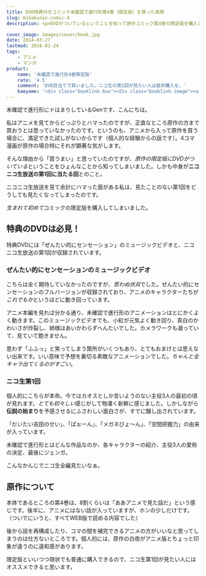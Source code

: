 ```yaml
---
title: DVD特典付きコミック未確認で進行形第4巻（限定版）を買った感想
slug: mikakunin-comic-4
description: <p>DVDがついているということを知って原作コミック第4巻の限定版を購入しました。DVDの内容は、半ば伝説と化しつつあるニコニコ生放送の第1回目です。最初なので若干初々しさが見えつつも、ハチャメチャな感じの片鱗が見えてとてもおもしろかったです。</p>

cover_image: images/cover/book.jpg
date: 2014-03-27
lastmod: 2016-02-24
tags: 
    - アニメ
    - マンガ
product:
    name: '未確認で進行形4巻限定版'
    rate: '4.5'
    comment: 'DVD目当てで買いました。ニコ生の第1回が見たい人は是非購入を。'
    kaeyome: '<div class="booklink-box"><div class="booklink-image"><a href="http://www.amazon.co.jp/exec/obidos/asin/4758081956/illusionspace-22/" rel="nofollow" target="_blank"><img src="http://ecx.images-amazon.com/images/I/51lqDQ4haEL._SL160_.jpg" style="border: none;" /></a></div><div class="booklink-info"><div class="booklink-name"><a href="http://www.amazon.co.jp/exec/obidos/asin/4758081956/illusionspace-22/" rel="nofollow" target="_blank">未確認で進行形 (4) 限定版 (IDコミックス 4コマKINGSぱれっとコミックス)</a><div class="booklink-powered-date">posted with <a href="http://yomereba.com" rel="nofollow" target="_blank">ヨメレバ</a></div></div><div class="booklink-detail">荒井 チェリー 一迅社 2013-12-28    </div><div class="booklink-link2"><div class="shoplinkamazon"><a href="http://www.amazon.co.jp/exec/obidos/asin/4758081956/illusionspace-22/" rel="nofollow" target="_blank" title="アマゾン" >Amazonで購入</a></div><div class="shoplinkrakuten"><a href="http://hb.afl.rakuten.co.jp/hgc/11acbc01.369b1bf6.11acbc02.cabf9fe9/?pc=http%3A%2F%2Fbooks.rakuten.co.jp%2Frb%2F12557763%2F%3Fscid%3Daf_ich_link_urltxt%26m%3Dhttp%3A%2F%2Fm.rakuten.co.jp%2Fev%2Fbook%2F" rel="nofollow" target="_blank" title="楽天ブックス" >楽天ブックスで購入</a></div>                  	  <div class="shoplinkkino"><a href="http://ck.jp.ap.valuecommerce.com/servlet/referral?sid=3085416&pid=882196163&vc_url=http%3A%2F%2Fwww.kinokuniya.co.jp%2Ff%2Fdsg-01-9784758081955" target="_blank" title="kino" >紀伊國屋書店で購入<img src="http://ad.jp.ap.valuecommerce.com/servlet/gifbanner?sid=3085416&pid=882196163" height="1" width="1" border="0"></a></div>	  	  	</div></div><div class="booklink-footer"></div></div>'
---
```


<p>未確認で進行形にドはまりしているGenです、こんにちは。</p>
<p>私はアニメを見てからどっぷりとハマったのですが、正直なところ原作の方まで買おうとは思っていなかったのです。というのも、アニメから入って原作を買う場合に、満足できた試しがないからです（個人的な経験からの話です）。4コマ漫画が原作の場合特にそれが顕著な気がします。</p>
<p>そんな理由から「買うまい」と思っていたのですが、<em>原作の限定版にDVDがついている</em>ということをひょんなことから知ってしまいました。しかも中身が<strong>ニコニコ生放送の第1回に当たる回</strong>とのこと。</p>
<p>ニコニコ生放送を見て余計にハマった面がある私は、見たことのない第1回をどうしても見たくなってしまったのです。</p>
<p><em>生まれて初めて</em>コミックの限定版を購入してしまいました。</p>
<h2>特典のDVDは必見！</h2>
<p>特典DVDには「ぜんたい的にセンセーション」のミュージックビデオと、ニコニコ生放送の第1回が収録されています。</p>
<h3>ぜんたい的にセンセーションのミュージックビデオ</h3>
<p>こちらは全く期待していなかったのですが、<em>思わぬ伏兵</em>でした。ぜんたい的にセンセーションのフルバージョンが収録されており、アニメのキャラクターたちが<em>これでもか</em>というほどに動き回っています。</p>
<p>アニメ本編を見れば分かる通り、未確認で進行形のアニメーションはとにかくよく動きます。このミュージックビデオでも、小紅が元気よく動き回り、真白のかわいさが炸裂し、姉様はあいかわらずへんたいでした。カメラワークも凝っていて、見ていて飽きません。</p>
<p>思わず「ふふっ」と笑ってしまう箇所がいくつもあり、とてもおまけとは思えない出来です。いい意味で予想を裏切る素敵なアニメーションでした。<em>ちゃんと全キャラ出てくるのがすごい</em>。</p>
<h3>ニコ生第1回</h3>
<p>個人的にこちらが本命。今ではカオスとしか言いようのない主役3人の最初の頃が見れます。<em>とても初々しい</em>感じがして物凄く新鮮に感じました。しかしながら<strong>伝説の始まり</strong>を予感させるにふさわしい面白さが、すでに醸し出されています。</p>
<p>「だいたい吉田のせい」、「ぱぉーん」、「メガネびょ〜ん」、「空間把握力」の由来が入っています。</p>
<p>未確認で進行形とはどんな作品なのか、各キャラクターの紹介、主役3人の愛称の決定、最後にジェンガ。</p>
<p>こんなかんじでニコ生全編見たいなぁ。</p>
<h2>原作について</h2>
<p>本体であるところの第4巻は、8割くらいは「ああアニメで見た話だ」という感じです。後半に、アニメにはない話が入っていますが、ホンの少しだけです。（ついでにいうと、すべてWEB版で読める内容でした）</p>
<p>後から話を再構成したり、コマの間を補完できるアニメの方がいいなと思ってしまうのは仕方ないところです。個人的には、原作の白夜がアニメ版とちょっと印象が違うのに違和感があります。</p>
<p>限定版といいつつ現状でも普通に購入できるので、ニコ生第1回が見たい人にはオススメできると思います。</p>

  